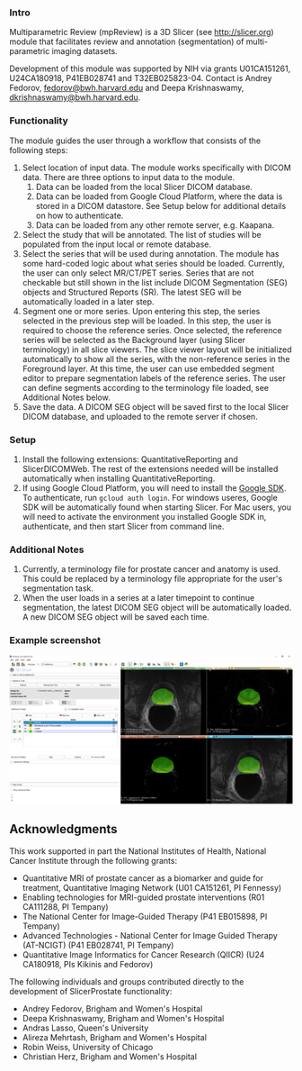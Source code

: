### Intro

Multiparametric Review (mpReview) is a 3D Slicer (see http://slicer.org) module that facilitates review and annotation (segmentation) of multi-parametric imaging datasets. 

Development of this module was supported by NIH via grants U01CA151261, U24CA180918, P41EB028741 and T32EB025823-04. Contact is Andrey Fedorov, fedorov@bwh.harvard.edu and Deepa Krishnaswamy, dkrishnaswamy@bwh.harvard.edu. 


### Functionality

The module guides the user through a workflow that consists of the following steps:

1. Select location of input data. The module works specifically with DICOM data. There are three options to input data to the module.
   1. Data can be loaded from the local Slicer DICOM database.
   2. Data can be loaded from Google Cloud Platform, where the data is stored in a DICOM datastore. See Setup below for additional details on how to authenticate. 
   3. Data can be loaded from any other remote server, e.g. Kaapana. 
2. Select the study that will be annotated. The list of studies will be populated from the input local or remote database.
3. Select the series that will be used during annotation. The module has some hard-coded logic about what series should be loaded.  Currently, the user can only select MR/CT/PET series. Series that are not checkable but still shown in the list include DICOM Segmentation (SEG) objects and Structured Reports (SR). The latest SEG will be automatically loaded in a later step. 
4. Segment one or more series. Upon entering this step, the series selected in the previous step will be loaded. In this step, the user is required to choose the reference series. Once selected, the reference series will be selected as the Background layer (using Slicer terminology) in all slice viewers. The slice viewer layout will be initialized automatically to show all the series, with the non-reference series in the Foreground layer. At this time, the user can use embedded segment editor to prepare segmentation labels of the reference series. The user can define segments according to the terminology file loaded, see Additional Notes below. 
5. Save the data. A DICOM SEG object will be saved first to the local Slicer DICOM database, and uploaded to the remote server if chosen. 

### Setup 

1. Install the following extensions: QuantitativeReporting and SlicerDICOMWeb. The rest of the extensions needed will be installed automatically when installing QuantitativeReporting.
2. If using Google Cloud Platform, you will need to install the [Google SDK](https://cloud.google.com/sdk). To authenticate, run `gcloud auth login`. For windows useres, Google SDK will be automatically found when starting Slicer. For Mac users, you will need to activate the environment you installed Google SDK in, authenticate, and then start Slicer from command line. 

### Additional Notes

1. Currently, a terminology file for prostate cancer and anatomy is used. This could be replaced by a terminology file appropriate for the user's segmentation task.
2. When the user loads in a series at a later timepoint to continue segmentation, the latest DICOM SEG object will be automatically loaded. A new DICOM SEG object will be saved each time.

### Example screenshot
![mpReview screenshot](Resources/Icons/mpReview_screenshot.PNG?raw=true)

## Acknowledgments

This work supported in part the National Institutes of Health, National Cancer Institute through the following grants:
* Quantitative MRI of prostate cancer as a biomarker and guide for treatment, Quantitative Imaging Network (U01 CA151261, PI Fennessy)
* Enabling technologies for MRI-guided prostate interventions (R01 CA111288, PI Tempany)
* The National Center for Image-Guided Therapy (P41 EB015898, PI Tempany)
* Advanced Technologies - National Center for Image Guided Therapy (AT-NCIGT) (P41 EB028741, PI Tempany)
* Quantitative Image Informatics for Cancer Research (QIICR) (U24 CA180918, PIs Kikinis and Fedorov)

The following individuals and groups contributed directly to the development of SlicerProstate functionality:
* Andrey Fedorov, Brigham and Women's Hospital
* Deepa Krishnaswamy, Brigham and Women's Hospital
* Andras Lasso, Queen's University
* Alireza Mehrtash, Brigham and Women's Hospital
* Robin Weiss, University of Chicago
* Christian Herz, Brigham and Women's Hospital
